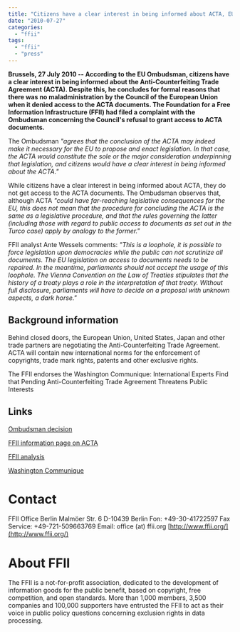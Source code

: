 ```yaml
---
title: "Citizens have a clear interest in being informed about ACTA, EU Ombudsman concludes"
date: "2010-07-27"
categories: 
  - "ffii"
tags: 
  - "ffii"
  - "press"
---
```


**Brussels, 27 July 2010 -- According to the EU Ombudsman, citizens have a clear interest in being informed about the Anti-Counterfeiting Trade Agreement (ACTA). Despite this, he concludes for formal reasons that there was no maladministration by the Council of the European Union when it denied access to the ACTA documents. The Foundation for a Free Information Infrastructure (FFII) had filed a complaint with the Ombudsman concerning the Council's refusal to grant access to ACTA documents.**

The Ombudsman _"agrees that the conclusion of the ACTA may indeed make it necessary for the EU to propose and enact legislation. In that case, the ACTA would constitute the sole or the major consideration underpinning that legislation, and citizens would have a clear interest in being informed about the ACTA."_

While citizens have a clear interest in being informed about ACTA, they do not get access to the ACTA documents. The Ombudsman observes that, although ACTA _"could have far-reaching legislative consequences for the EU, this does not mean that the procedure for concluding the ACTA is the same as a legislative procedure, and that the rules governing the latter (including those with regard to public access to documents as set out in the Turco case) apply by analogy to the former."_

FFII analyst Ante Wessels comments: _"This is a loophole, it is possible to force legislation upon democracies while the public can not scrutinize all documents. The EU legislation on access to documents needs to be repaired. In the meantime, parliaments should not accept the usage of this loophole. The Vienna Convention on the Law of Treaties stipulates that the history of a treaty plays a role in the interpretation of that treaty. Without full disclosure, parliaments will have to decide on a proposal with unknown aspects, a dark horse."_

## Background information

Behind closed doors, the European Union, United States, Japan and other trade partners are negotiating the Anti-Counterfeiting Trade Agreement. ACTA will contain new international norms for the enforcement of copyrights, trade mark rights, patents and other exclusive rights.

The FFII endorses the Washington Communique: International Experts Find that Pending Anti-Counterfeiting Trade Agreement Threatens Public Interests

## Links

[Ombudsman decision](http://people.ffii.org/%7Eante/acta/ombudsman-2010-7-23.pdf)

[FFII information page on ACTA](http://action.ffii.org/acta/)

[FFII analysis](http://action.ffii.org/acta/Analysis)

[Washington Communique](http://www.wcl.american.edu/pijip/go/acta-communique)

# Contact

FFII Office Berlin Malmöer Str. 6 D-10439 Berlin Fon: +49-30-41722597 Fax Service: +49-721-509663769 Email: office (at) ffii.org [http://www.ffii.org/](http://www.ffii.org/)

# About FFII

The FFII is a not-for-profit association, dedicated to the development of information goods for the public benefit, based on copyright, free competition, and open standards. More than 1,000 members, 3,500 companies and 100,000 supporters have entrusted the FFII to act as their voice in public policy questions concerning exclusion rights in data processing.
